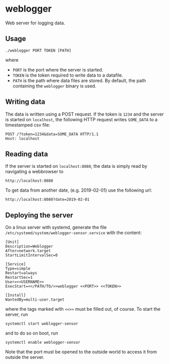# weblogger
Web server for logging data.

## Usage

    ./weblogger PORT TOKEN [PATH]

where 

- `PORT` is the port where the server is started.
- `TOKEN` is the token required to write data to a datafile.
- `PATH` is the path where data files are stored. By default, the path containing the `weblogger` binary is used.

## Writing data

The data is written using a POST request. If the token is `1234` and the server is started on `localhost`, the following HTTP request writes `SOME_DATA` to a timestamped csv file:

    POST /?token=1234&data=SOME_DATA HTTP/1.1
    Host: localhost

## Reading data

If the server is started on `localhost:8080`, the data is simply read by navigating a webbrowser to

    http://localhost:8080

To get data from another date, (e.g. 2019-02-01) use the following url:

    http://localhost:8080?date=2019-02-01

## Deploying the server

On a linux server with systemd, generate the file `/etc/systemd/system/weblogger-sensor.service` with the content:

    [Unit]
    Description=Weblogger
    After=network.target
    StartLimitIntervalSec=0

    [Service]
    Type=simple
    Restart=always
    RestartSec=1
    User=<<USERNAME>>
    ExecStart=<</PATH/TO/>>weblogger <<PORT>> <<TOKEN>>

    [Install]
    WantedBy=multi-user.target

where the tags marked with `<<>>` must be filled out, of course. To start the server, run

    systemctl start weblogger-sensor

and to do so on boot, run

    systemctl enable weblogger-sensor

Note that the port must be opened to the outside world to access it from outside the server.


